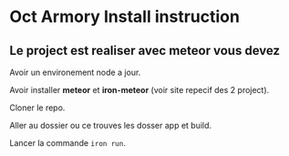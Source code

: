 Oct Armory Install instruction
==============================

Le project est realiser avec meteor vous devez
----------------------------------------------

Avoir un environement node a jour.


Avoir installer **meteor** et **iron-meteor** (voir site repecif des 2 project). 


Cloner le repo.


Aller au dossier ou ce trouves les dosser app et build.


Lancer la commande `iron run`.